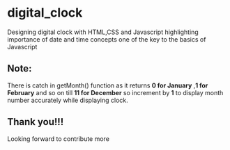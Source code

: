 # digital_clock
Designing digital clock with HTML,CSS and Javascript 
highlighting importance of date and time concepts one of the key to the basics of Javascript 
## Note:
There is catch in getMonth() function as it returns **0 for January** ,**1 for February** and so on till **11 for December** so increment by **1** to display month number accurately while displaying clock.
## Thank you!!!
Looking forward to contribute more
